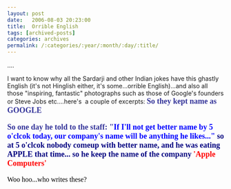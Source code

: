 ```yaml
---
layout: post
date:	2006-08-03 20:23:00
title:  Orrible English
tags: [archived-posts]
categories: archives
permalink: /:categories/:year/:month/:day/:title/
---
```

....

I want to know why all the Sardarji and other Indian jokes have this ghastly English (it's not Hinglish either, it's some...orrible English)...and also all those "inspiring, fantastic" photographs such as those of Google's founders or Steve Jobs etc....here's&nbsp; a couple of&nbsp;excerpts: 
<FONT face=Tahoma color=#333399 size=4><STRONG>So they kept name as GOOGLE



So one day he told to the staff: "<FONT face=Tahoma color=blue size=4><SPAN style="FONT-WEIGHT: bold; FONT-SIZE: 13.5pt; COLOR: blue; FONT-FAMILY: Tahoma">If I'll not get better name by 5 o'clcok today, our company's name will be anything he likes..." </SPAN></FONT></STRONG><FONT face=Tahoma color=navy size=4><SPAN style="FONT-WEIGHT: bold; FONT-SIZE: 13.5pt; COLOR: navy; FONT-FAMILY: Tahoma">
so at 5 o'clcok nobody comeup with better name, and he was eating APPLE that time... 
so he keep the name of the company</SPAN></FONT><FONT face=Tahoma color=blue size=4><SPAN style="FONT-WEIGHT: bold; FONT-SIZE: 13.5pt; COLOR: blue; FONT-FAMILY: Tahoma"> </SPAN></FONT><FONT face=Tahoma color=red size=4><SPAN style="FONT-WEIGHT: bold; FONT-SIZE: 13.5pt; COLOR: red; FONT-FAMILY: Tahoma">'Apple Computers'

<FONT face="Times New Roman" color=#000000 size=3>Woo hoo...who writes these?</FONT>


</SPAN></FONT></FONT>
